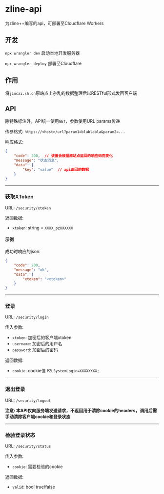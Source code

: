 # zline-api
为zline++编写的api，可部署至Cloudflare Workers

## 开发
`npx wrangler dev` 启动本地开发服务器

`npx wrangler deploy` 部署至Cloudflare

## 作用
将`jincai.sh.cn`原站点上杂乱的数据整理后以RESTful形式发回客户端


## API
除特殊标注外，API统一使用`GET`，参数使用URL params传递

传参格式:
`https://<host>/url?param1=blablabla&param2=...`

响应格式:
```json
{
    "code": 200,  // 该值会根据原站点返回的响应码而变化
    "message": "状态消息",
    "data": {
        "key": "value"  // api返回的数据
    }
}
```
***

### 获取XToken
URL: `/security/xtoken`

返回数据: 
- `xtoken`: string = `XXXX_pzXXXXXX`

#### 示例
成功时响应的json:
```json
{
    "code": 200,
    "message": "ok",
    "data": {
        "xtoken": "<xtoken>"
    }
}
```
***

### 登录
URL: `/security/login`

传入参数: 
- `xtoken`: 加密后的客户端xtoken
- `username`: 加密后的用户名
- `password`: 加密后的密码

返回数据: 
- `cookie`: cookie值 `PZLSystemLogin=XXXXXXXX;`
***

### 退出登录
URL: `/security/logout`

**注意: 本API仅向服务端发送请求，不返回用于清除cookie的headers，调用后需手动清除客户端cookie和登录状态**
***

### 检验登录状态
URL: `/security/status`

传入参数: 
- `cookie`: 需要检验的cookie

返回数据: 
- `valid`: bool true/false
